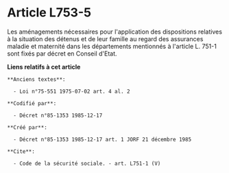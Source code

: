 # Article L753-5

Les aménagements nécessaires pour l'application des dispositions relatives à la situation des détenus et de leur famille au
regard des assurances maladie et maternité dans les départements mentionnés à l'article L. 751-1 sont fixés par décret en
Conseil d'Etat.

**Liens relatifs à cet article**

	**Anciens textes**:

	  - Loi n°75-551 1975-07-02 art. 4 al. 2

	**Codifié par**:

	  - Décret n°85-1353 1985-12-17

	**Créé par**:

	  - Décret n°85-1353 1985-12-17 art. 1 JORF 21 décembre 1985

	**Cite**:

	  - Code de la sécurité sociale. - art. L751-1 (V)
